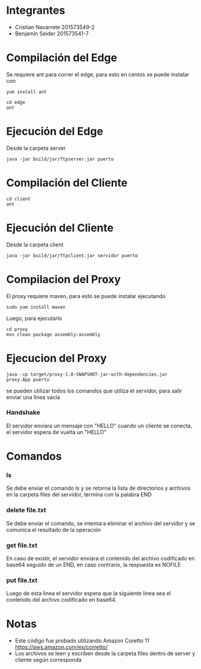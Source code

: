 # Integrantes

- Cristian Navarrete 201573549-2
- Benjamin Seider 201573541-7

# Compilación del Edge

Se requiere ant para correr el edge, para esto en centos se puede instalar con

    yum install ant

    cd edge
    ant

# Ejecución del Edge

Desde la carpeta server

    java -jar build/jar/ftpserver.jar puerto

# Compilación del Cliente

    cd client
    ant

# Ejecución del Cliente

Desde la carpeta client

    java -jar build/jar/ftpclient.jar servidor puerto

# Compilacion del Proxy

El proxy requiere maven, para esto se puede instalar ejecutando

    sudo yum install maven

Luego, para ejecutarlo

    cd proxy
    mvn clean package assembly:assembly

# Ejecucion del Proxy

    java -cp target/proxy-1.0-SNAPSHOT-jar-with-dependencies.jar  proxy.App puerto

se pueden utilizar todos los comandos que utiliza el servidor, para salir enviar una linea vacía

### Handshake

El servidor enviara un mensaje con "HELLO" cuando un cliente se conecta, el servidor espera de vuelta un "HELLO"

# Comandos

### ls

Se debe enviar el comando ls y se retorna la lista de directorios y archivos en la carpeta files del servidor, termina con la palabra END

### delete file.txt

Se debe enviar el comando, se intentara eliminar el archivo del servidor y se comunica el resultado de la operación

### get file.txt

En caso de existir, el servidor enviara el contenido del archivo codificado en base64 seguido de un END, en caso contrario, la respuesta es NOFILE

### put file.txt

Luego de esta linea el servidor espera que la siguiente linea sea el contenido del archivo codificado en base64.

# Notas

- Este código fue probado utilizando Amazon Coretto 11 https://aws.amazon.com/es/corretto/
- Los archivos se leen y escriben desde la carpeta files dentro de server y cliente según corresponda
